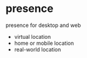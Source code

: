 # presence

presence for desktop and web

 - virtual location
 - home or mobile location
 - real-world location
